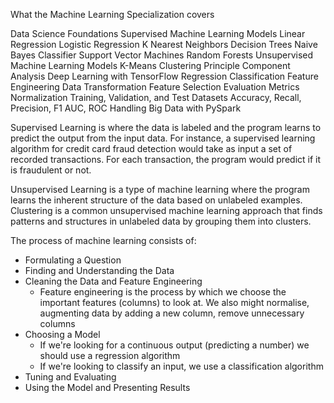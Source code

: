 What the Machine Learning Specialization covers

Data Science Foundations
Supervised Machine Learning Models
Linear Regression
Logistic Regression
K Nearest Neighbors
Decision Trees
Naive Bayes Classifier
Support Vector Machines
Random Forests
Unsupervised Machine Learning Models
K-Means Clustering
Principle Component Analysis
Deep Learning with TensorFlow
Regression
Classification
Feature Engineering
Data Transformation
Feature Selection
Evaluation Metrics
Normalization
Training, Validation, and Test Datasets
Accuracy, Recall, Precision, F1
AUC, ROC
Handling Big Data with PySpark



Supervised Learning is where the data is labeled and the program learns to predict the output from the input data. For instance, a supervised learning algorithm for credit card fraud detection would take as input a set of recorded transactions. For each transaction, the program would predict if it is fraudulent or not.


Unsupervised Learning is a type of machine learning where the program learns the inherent structure of the data based on unlabeled examples.
Clustering is a common unsupervised machine learning approach that finds patterns and structures in unlabeled data by grouping them into clusters.



The process of machine learning consists of:

- Formulating a Question
- Finding and Understanding the Data
- Cleaning the Data and Feature Engineering
	+ Feature engineering is the process by which we choose the important features (columns) to look at. We also might normalise, augmenting data by adding a new column, remove unnecessary columns
- Choosing a Model
	+ If we're looking for a continuous output (predicting a number) we should use a regression algorithm
	+ If we're looking to classify an input, we use a classification algorithm
- Tuning and Evaluating
- Using the Model and Presenting Results



